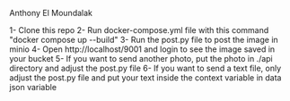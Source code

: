 Anthony El Moundalak

1- Clone this repo
2- Run docker-compose.yml file with this command "docker compose up --build"
3- Run the post.py file to post the image in minio
4- Open http://localhost/9001 and login to see the image saved in your bucket
5- If you want to send another photo, put the photo in ./api directory and adjust the post.py file
6- If you want to send a text file, only adjust the post.py file and put your text inside the context variable in data json variable

